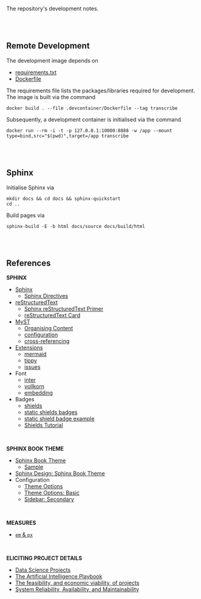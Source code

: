 <br>

The repository's development notes.

<br>
<br>

## Remote Development

The development image depends on

* [requirements.txt](/.devcontainer/requirements.txt)
* [Dockerfile](/.devcontainer/Dockerfile)

The requirements file lists the packages/libraries required for development.  The image is built via the command

```shell
docker build . --file .devcontainer/Dockerfile --tag transcribe
```

Subsequently, a development container is initialised via the command

```shell
docker run --rm -i -t -p 127.0.0.1:10000:8888 -w /app --mount type=bind,src="$(pwd)",target=/app transcribe
```

<br>
<br>

## Sphinx

Initialise Sphinx via

```shell
mkdir docs && cd docs && sphinx-quickstart
cd ..
```

Build pages via

```shell
sphinx-build -E -b html docs/source docs/build/html
```


<br>
<br>


## References

**SPHINX**

* [Sphinx](https://www.sphinx-doc.org/en/master/index.html)
    * [Sphinx Directives](https://www.sphinx-doc.org/en/master/usage/restructuredtext/directives.html)
* [reStructuredText](https://docutils.sourceforge.io/rst.html)
    * [Sphinx reStructuredText Primer](https://www.sphinx-doc.org/en/master/usage/restructuredtext/index.html)
    * [reStructuredText Card](https://bashtage.github.io/sphinx-material/rst-cheatsheet/rst-cheatsheet.html)
* [MyST](https://myst-parser.readthedocs.io/en/latest/index.html)
    * [Organising Content](https://myst-parser.readthedocs.io/en/latest/syntax/organising_content.html#using-toctree-to-include-other-documents-as-children)
    * [configuration](https://myst-parser.readthedocs.io/en/latest/configuration.html)
    * [cross-referencing](https://myst-parser.readthedocs.io/en/latest/syntax/cross-referencing.html#)
* [Extensions](https://myst-parser.readthedocs.io/en/latest/intro.html#extending-sphinx)
    * [mermaid](https://mermaid.js.org/intro/)
    * [tippy](https://sphinx-tippy.readthedocs.io/en/latest/)
    * [issues](https://github.com/sloria/sphinx-issues)
* Font
  * [inter](https://fonts.google.com/selection?query=inter)
  * [vollkorn](https://fonts.google.com/specimen/Vollkorn)
  * [embedding](https://fonts.google.com/selection/embed)
* Badges
  * [shields](https://shields.io) 
  * [static shields badges](https://shields.io/badges/static-badge)
  * [static shield badge example](https://img.shields.io/badge/issue-6511-green)
  * [Shields Tutorial](https://github.com/badges/shields/blob/master/doc/TUTORIAL.md)


<br>


**SPHINX BOOK THEME**

* [Sphinx Book Theme](https://sphinx-book-theme.readthedocs.io/en/stable/index.html)
    * [Sample](https://sphinx-book-theme.readthedocs.io/en/stable/reference/kitchen-sink/index.html)
* [Sphinx Design: Sphinx Book Theme](https://sphinx-design.readthedocs.io/en/sbt-theme/)
* Configuration
    * [Theme Options](https://sphinx-book-theme.readthedocs.io/en/stable/reference.html#reference-of-theme-options)
    * [Theme Options: Basic](https://pydata-sphinx-theme.readthedocs.io/en/latest/user_guide/layout.html#references)
    * [Sidebar: Secondary](https://sphinx-book-theme.readthedocs.io/en/stable/sections/sidebar-secondary.html)

    
<br>


**MEASURES**

* [`em` & `px`](https://nekocalc.com/em-to-px-converter)


<br>


**ELICITING PROJECT DETAILS**
* [Data Science Projects](https://pubsonline.informs.org/action/doSearch?&target=digital-object-search&content=digitalObjects&Keywords=Principles%20for%20Successful%20Analytics%20Projects)
* [The Artificial Intelligence Playbook](https://www.machinelearningkeynote.com/the-ai-playbook)
* [The feasibility, and economic viability, of projects](https://ppp.worldbank.org/public-private-partnership/assessing-project-feasibility-and-economic-viability)
* [System Reliability, Availability, and Maintainability](https://sebokwiki.org/wiki/System_Reliability,_Availability,_and_Maintainability)

<br>
<br>

<br>
<br>

<br>
<br>

<br>
<br>
